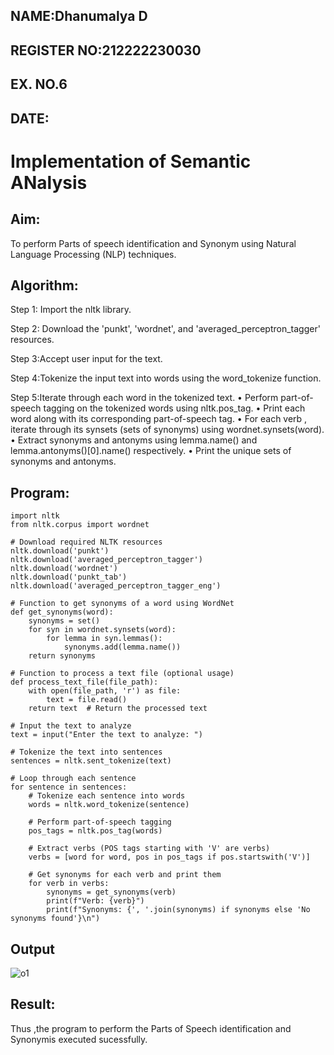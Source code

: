## NAME:Dhanumalya D
## REGISTER NO:212222230030
## EX. NO.6
## DATE:
# Implementation of Semantic ANalysis

## Aim:
To perform Parts of speech identification and Synonym using Natural Language Processing (NLP) techniques.

## Algorithm:
Step 1: Import the nltk library.

Step 2: Download the 'punkt', 'wordnet', and 'averaged_perceptron_tagger' resources.

Step 3:Accept user input for the text.

Step 4:Tokenize the input text into words using the word_tokenize function.

Step 5:Iterate through each word in the tokenized text.
• Perform part-of-speech tagging on the tokenized words using nltk.pos_tag.
• Print each word along with its corresponding part-of-speech tag.
• For each verb , iterate through its synsets (sets of synonyms) using wordnet.synsets(word).
• Extract synonyms and antonyms using lemma.name() and lemma.antonyms()[0].name() respectively.
• Print the unique sets of synonyms and antonyms.
## Program:
```
import nltk
from nltk.corpus import wordnet

# Download required NLTK resources
nltk.download('punkt')
nltk.download('averaged_perceptron_tagger')
nltk.download('wordnet')
nltk.download('punkt_tab')
nltk.download('averaged_perceptron_tagger_eng')

# Function to get synonyms of a word using WordNet
def get_synonyms(word):
    synonyms = set()
    for syn in wordnet.synsets(word):
        for lemma in syn.lemmas():
            synonyms.add(lemma.name())
    return synonyms

# Function to process a text file (optional usage)
def process_text_file(file_path):
    with open(file_path, 'r') as file:
        text = file.read()
    return text  # Return the processed text

# Input the text to analyze
text = input("Enter the text to analyze: ")

# Tokenize the text into sentences
sentences = nltk.sent_tokenize(text)

# Loop through each sentence
for sentence in sentences:
    # Tokenize each sentence into words
    words = nltk.word_tokenize(sentence)

    # Perform part-of-speech tagging
    pos_tags = nltk.pos_tag(words)

    # Extract verbs (POS tags starting with 'V' are verbs)
    verbs = [word for word, pos in pos_tags if pos.startswith('V')]

    # Get synonyms for each verb and print them
    for verb in verbs:
        synonyms = get_synonyms(verb)
        print(f"Verb: {verb}")
        print(f"Synonyms: {', '.join(synonyms) if synonyms else 'No synonyms found'}\n")
```
## Output
![o1](https://github.com/user-attachments/assets/9af8e1ca-4493-46b7-a4da-8753ac591563)

## Result:
Thus ,the program to perform the Parts of Speech identification and Synonymis executed sucessfully.
